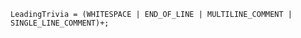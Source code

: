 <!-- This file is generated automatically by infrastructure scripts. Please don't edit by hand. -->

```{ .ebnf .slang-ebnf #LeadingTrivia }
LeadingTrivia = (WHITESPACE | END_OF_LINE | MULTILINE_COMMENT | SINGLE_LINE_COMMENT)+;
```
